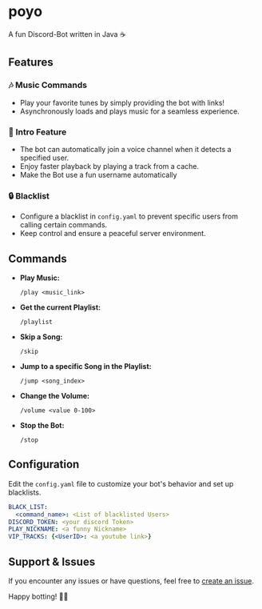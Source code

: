 # poyo

A fun Discord-Bot written in Java ☕️

## Features

### 🎶 Music Commands
- Play your favorite tunes by simply providing the bot with links!
- Asynchronously loads and plays music for a seamless experience.

### 🚀 Intro Feature
- The bot can automatically join a voice channel when it detects a specified user.
- Enjoy faster playback by playing a track from a cache.
- Make the Bot use a fun username automatically

### 🔒 Blacklist
- Configure a blacklist in `config.yaml` to prevent specific users from calling certain commands.
- Keep control and ensure a peaceful server environment.

## Commands

- **Play Music:**
  ```
  /play <music_link>
  ```

- **Get the current Playlist:**
  ```
  /playlist
  ```

- **Skip a Song:**
  ```
  /skip
  ```

- **Jump to a specific Song in the Playlist:**
  ```
  /jump <song_index>
  ```

- **Change the Volume:**
  ```
  /volume <value 0-100>
  ```
- **Stop the Bot:**
  ```
  /stop
  ```

## Configuration

Edit the `config.yaml` file to customize your bot's behavior and set up blacklists.

```yaml
BLACK_LIST:
  <command_name>: <List of blacklisted Users>
DISCORD_TOKEN: <your discord Token>
PLAY_NICKNAME: <a funny Nickname>
VIP_TRACKS: {<UserID>: <a youtube link>}
```

## Support & Issues

If you encounter any issues or have questions, feel free to [create an issue](https://github.com/pvlov/poyo.git/issues).

Happy botting! 🤖🎉